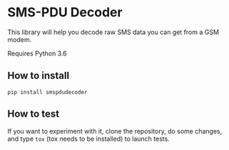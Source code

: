 # SMS-PDU Decoder

This library will help you decode raw SMS data you can get from a GSM modem.

Requires Python 3.6

## How to install

```
pip install smspdudecoder
```

## How to test

If you want to experiment with it, clone the repository, do some changes, and type `tox` (tox needs to be installed) to launch tests.
